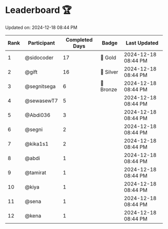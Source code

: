 # Leaderboard 🏆

Updated on: 2024-12-18 08:44 PM

| Rank | Participant       | Completed Days | Badge      | Last Updated         |
|------|-------------------|----------------|------------|----------------------|
| 1    | @sidocoder        | 17             | 🏅 Gold     | 2024-12-18 08:44 PM |
| 2    | @gift             | 16             | 🥈 Silver   | 2024-12-18 08:44 PM |
| 3    | @segnitsega       | 6              | 🥉 Bronze   | 2024-12-18 08:44 PM |
| 4    | @sewasewT7        | 5              |            | 2024-12-18 08:44 PM |
| 5    | @Abdi036          | 3              |            | 2024-12-18 08:44 PM |
| 6    | @segni            | 2              |            | 2024-12-18 08:44 PM |
| 7    | @kika1s1          | 2              |            | 2024-12-18 08:44 PM |
| 8    | @abdi             | 1              |            | 2024-12-18 08:44 PM |
| 9    | @tamirat          | 1              |            | 2024-12-18 08:44 PM |
| 10   | @kiya             | 1              |            | 2024-12-18 08:44 PM |
| 11   | @sena             | 1              |            | 2024-12-18 08:44 PM |
| 12   | @kena             | 1              |            | 2024-12-18 08:44 PM |

